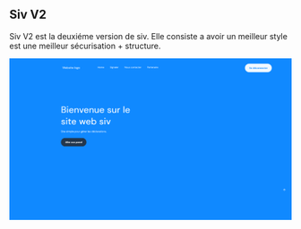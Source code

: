 <h2>Siv V2</h2>
<p>Siv V2 est la deuxiéme version de siv. Elle consiste a avoir un meilleur style est une meilleur sécurisation + structure. </p>
<img src="private/src/README/acceuil.png"></img>
